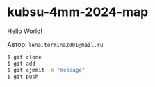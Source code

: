 # kubsu-4mm-2024-map

Hello World!

Автор: `lena.tormina2001@mail.ru`
```bash
$ git clone
$ git add .
$ git cjmmit -m "message"
$ git push
```
